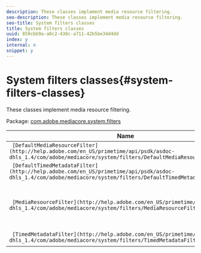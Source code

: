 ```yaml
---
description: These classes implement media resource filtering.
seo-description: These classes implement media resource filtering.
seo-title: System filters classes
title: System filters classes
uuid: 859cbb9a-a0c2-430c-a711-42b5be34d4dd
index: y
internal: n
snippet: y
---
```


# System filters classes{#system-filters-classes}

These classes implement media resource filtering.

 Package: [com.adobe.mediacore.system.filters](http://help.adobe.com/en_US/primetime/api/psdk/asdoc-dhls_1.4/com/adobe/mediacore/system/filters/package-detail.html) 

|  Name  | Description  |
|---|---|
| ` [DefaultMediaResourceFilter](http://help.adobe.com/en_US/primetime/api/psdk/asdoc-dhls_1.4/com/adobe/mediacore/system/filters/DefaultMediaResourceFilter.html)`  | Class.  |
| ` [DefaultTimedMetadataFilter](http://help.adobe.com/en_US/primetime/api/psdk/asdoc-dhls_1.4/com/adobe/mediacore/system/filters/DefaultTimedMetadataFilter.html)`  | Class.  |
| ` [MediaResourceFilter](http://help.adobe.com/en_US/primetime/api/psdk/asdoc-dhls_1.4/com/adobe/mediacore/system/filters/MediaResourceFilter.html)`  | Class implementing basic media resource filtering implementation.  |
| ` [TimedMetadataFilter](http://help.adobe.com/en_US/primetime/api/psdk/asdoc-dhls_1.4/com/adobe/mediacore/system/filters/TimedMetadataFilter.html)`  | Base class for all tag filters.  |

